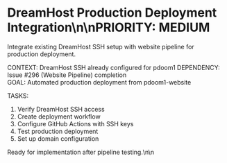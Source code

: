 # DreamHost Production Deployment Integration\n\nPRIORITY: MEDIUM

Integrate existing DreamHost SSH setup with website pipeline for production deployment.

CONTEXT: DreamHost SSH already configured for pdoom1
DEPENDENCY: Issue #296 (Website Pipeline) completion  
GOAL: Automated production deployment from pdoom1-website

TASKS:
1. Verify DreamHost SSH access
2. Create deployment workflow  
3. Configure GitHub Actions with SSH keys
4. Test production deployment
5. Set up domain configuration

Ready for implementation after pipeline testing.\n\n<!-- GitHub Issue #297 -->